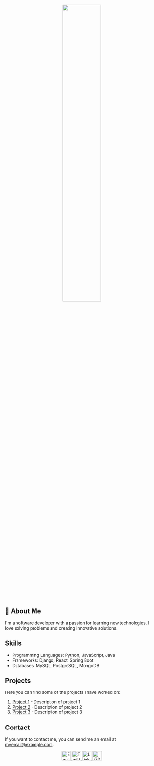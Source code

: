 <p align="center">
  <img src="https://eco-invitaciones.com/github_javier/assets/images/soy_javier_grey.gif" width="50%" />
</p>

## 🚀 About Me

I'm a software developer with a passion for learning new technologies. I love solving problems and creating innovative solutions.

## Skills

- Programming Languages: Python, JavaScript, Java
- Frameworks: Django, React, Spring Boot
- Databases: MySQL, PostgreSQL, MongoDB

## Projects

Here you can find some of the projects I have worked on:

1. [Project 1](#) - Description of project 1
2. [Project 2](#) - Description of project 2
3. [Project 3](#) - Description of project 3

## Contact

If you want to contact me, you can send me an email at [myemail@example.com](mailto:myemail@example.com).

<p align="center">
  <a href="mailto:myemail@example.com">
    <img src="https://example.com/email_icon.png" alt="Email" width="30px"/>
  </a>
  <a href="https://twitter.com/my_username">
    <img src="https://example.com/twitter_icon.png" alt="Twitter" width="30px"/>
  </a>
  <a href="https://linkedin.com/in/my_username">
    <img src="https://example.com/linkedin_icon.png" alt="LinkedIn" width="30px"/>
  </a>
  <a href="https://github.com/my_username">
    <img src="https://example.com/github_icon.png" alt="GitHub" width="30px"/>
  </a>
</p>
